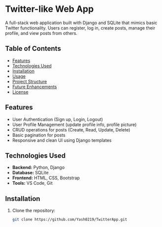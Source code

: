 # Twitter-like Web App

A full-stack web application built with Django and SQLite that mimics basic Twitter functionality. Users can register, log in, create posts, manage their profile, and view posts from others.  

## Table of Contents
- [Features](#features)
- [Technologies Used](#technologies-used)
- [Installation](#installation)
- [Usage](#usage)
- [Project Structure](#project-structure)
- [Future Enhancements](#future-enhancements)
- [License](#license)

## Features
- User Authentication (Sign up, Login, Logout)
- User Profile Management (update profile info, profile picture)
- CRUD operations for posts (Create, Read, Update, Delete)
- Basic pagination for posts
- Responsive and clean UI using Django templates  

## Technologies Used
- **Backend:** Python, Django  
- **Database:** SQLite  
- **Frontend:** HTML, CSS, Bootstrap  
- **Tools:** VS Code, Git

## Installation
1. Clone the repository:  
   ```bash
   git clone https://github.com/Yash0219/TwitterApp.git
